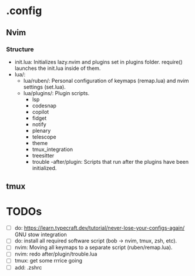 # .config
## Nvim
### Structure
- init.lua:  Initializes lazy.nvim and plugins set in plugins folder. require(<folder>) launches the init.lua inside of them.
- lua/: 
  - lua/ruben/: Personal configuration of keymaps (remap.lua) and nvim settings (set.lua).
  - lua/plugins/: Plugin scripts.
      - lsp
      - codesnap
      - copilot
      - fidget
      - notify
      - plenary
      - telescope
      - theme
      - tmux_integration
      - treesitter
      - trouble
-after/plugin: Scripts that run after the plugins have been initialized.
    
## tmux
# TODOs
- [ ] do: https://learn.typecraft.dev/tutorial/never-lose-your-configs-again/ GNU stow integration
- [ ] do: install all required software script (bob -> nvim, tmux, zsh, etc).
- [ ] nvim: Moving all keymaps to a separate script (ruben/remap.lua).
- [ ] nvim: redo after/plugin/trouble.lua
- [ ] tmux: get some rrrice going
- [ ] add: .zshrc

